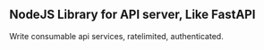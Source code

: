 ## NodeJS Library for API server, Like FastAPI

Write consumable api services, ratelimited, authenticated.
